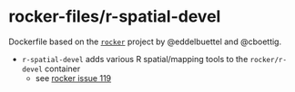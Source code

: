 # rocker-files/r-spatial-devel

Dockerfile based on the [`rocker`](https://github.com/rocker-org/rocker) project by @eddelbuettel and @cboettig.

* `r-spatial-devel` adds various R spatial/mapping tools to the `rocker/r-devel` container
    - see [rocker issue 119](https://github.com/rocker-org/rocker/issues/119)
